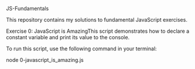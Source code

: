 JS-Fundamentals

This repository contains my solutions to fundamental JavaScript exercises.

Exercise 0: JavaScript is AmazingThis script demonstrates how to declare a constant variable and print its value to the console.

To run this script, use the following command in your terminal:

node 0-javascript\_is\_amazing.js



